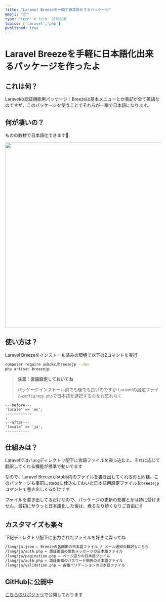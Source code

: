 ```yaml
---
title: "Laravel Breezeを一瞬で日本語化するパッケージ"
emoji: "📦"
type: "tech" # tech: 技術記事
topics: ['Laravel','php']
published: true
---
```

# Laravel Breezeを手軽に日本語化出来るパッケージを作ったよ
## これは何？
Laravelの認証機能用パッケージ：Breezeは基本メニューとか表記が全て英語なのですが、このパッケージを使うことでそれらが一瞬で日本語になります。

## 何が凄いの？
ものの数秒で日本語化できます💪

<img src="https://user-images.githubusercontent.com/7894265/198011737-c40cedc8-9f5d-4517-8407-93b2844bbeb2.gif" width="600">

## 使い方は？
Laravel Breezeをインストール済みの環境で以下の2コマンドを実行

```bash
composer require askdkc/breezejp --dev
php artisan breezejp
```

> **注意：言語設定しておいてね**
> 
> パッケージインストール前でも後でも良いのですが
> Laravelの設定ファイル`config/app.php`で日本語を選択するのをお忘れなく

```vim
---before---
'locale' => 'en',
------------
↓
---after---
'locale' => 'ja',
-----------
```

## 仕組みは？
Laravelでは`/lang`ディレクトリ配下に言語ファイルを突っ込むと、それに応じて翻訳してくれる機能が標準で動いてます

なので、Laravel Breezeがstubs内のファイルを書き出してくれるのと同様、このパッケージも事前にstabsに仕込んでおいた日本語用設定ファイルを`breezejp`コマンドで書き出してるだけです

ファイルを書き出してるだけなので、パッケージの更新の影響とかは特に受けません。最初にサクッと日本語化した後は、煮るなり焼くなりご自由に✌️

## カスタマイズも楽々

下記ディレクトリ配下に出力されたファイルを好きに弄ってね

```bash
/lang/ja.json ← Breezeの各画面の日本語ファイル / メール通知の翻訳もこちら
/lang/ja/auth.php ← 認証画面の警告メッセージの日本語ファイル
/lang/ja/pagination.php ← ページ送りの日本語ファイル
/lang/ja/auth.php ← 認証画面のパスワード関係の日本語ファイル
/lang/ja/validation.php ← 各種バリデーションの日本語ファイル
```
## GitHubに公開中

[こちらのリポジトリ](https://github.com/askdkc/breezejp)で公開しております
